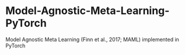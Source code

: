 # Model-Agnostic-Meta-Learning-PyTorch
Model Agnostic Meta Learning (Finn et al., 2017; MAML) implemented in PyTorch
